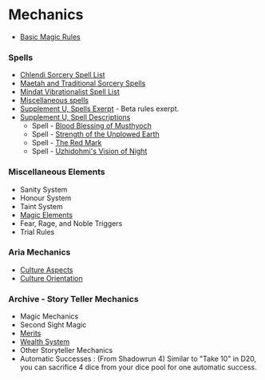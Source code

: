 # Mechanics
* [Basic Magic Rules](basic_magic_rules.md)


### Spells
* [Chlendi Sorcery Spell List](chlendi_sorcery_spell_list.md)
* [Maetah and Traditional Sorcery Spells](maetah_magic_spell_list.md)
* [Mindat Vibrationalist Spell List](mindat_vibrationalist.md)
* [Miscellaneous spells](spells_beta.md)
* [Supplement U, Spells Exerpt](spells.md) - Beta rules exerpt.
* [Supplement U, Spell Descriptions](spell_descriptions.md)
  * Spell - [Blood Blessing of Musthyoch](blood_blessing_of_musthyoch.md)
  * Spell - [Strength of the Unplowed Earth](strength_of_the_unplowed_earth.md)
  * Spell - [The Red Mark](the_red_mark.md)
  * Spell - [Uzhidohmi's Vision of Night](uzhidohmis_vision_of_night.md)



### Miscellaneous Elements
* Sanity System
* Honour System
* Taint System
* [Magic Elements](magic_elements.md)
* Fear, Rage, and Noble Triggers
* Trial Rules

### Aria Mechanics
* [Culture Aspects](culture_aspects.md)
* [Culture Orientation](culture_orientatin.md)

### Archive - Story Teller Mechanics
* Magic Mechanics
* Second Sight Magic
* [Merits](merits.md)
* [Wealth System](archival_wealth_system.md)
* Other Storyteller Mechanics
* Automatic Successes : (From Shadowrun 4) Similar to "Take 10" in D20, you can sacrifice 4 dice from your dice pool for one automatic success.